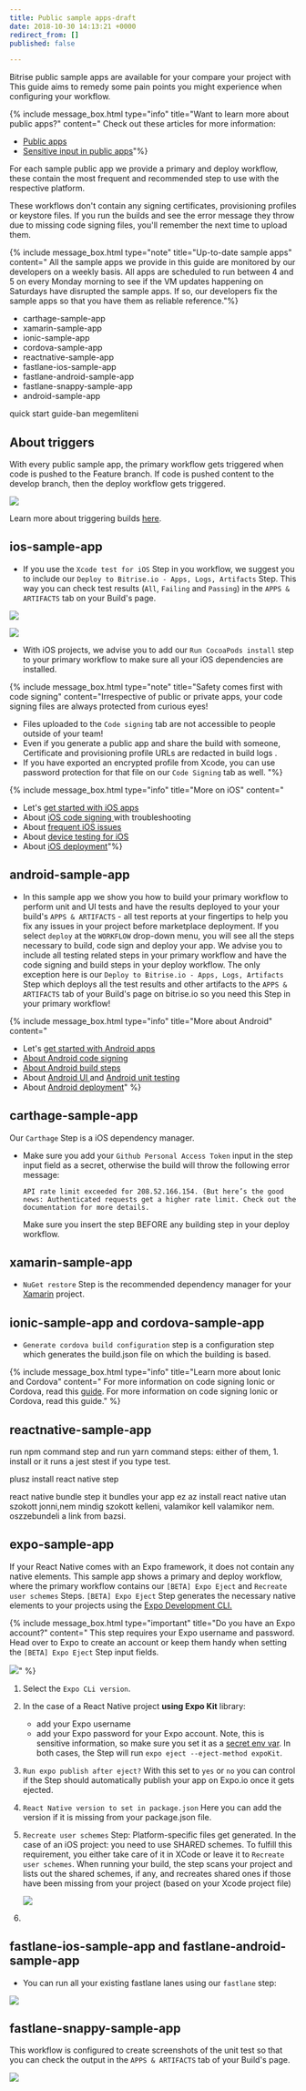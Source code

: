```yaml
---
title: Public sample apps-draft
date: 2018-10-30 14:13:21 +0000
redirect_from: []
published: false

---
```

Bitrise public sample apps are available for your compare your project with This guide aims to remedy some pain points you might experience when configuring your workflow.

{% include message_box.html type="info" title="Want to learn more about public apps?" content=" Check out these articles for more information:

* [Public apps](/getting-started/adding-a-new-app/public-apps/)
* [Sensitive input in public apps](/builds/sensitive-input-field/)"%}

For each sample public app we provide a primary and deploy workflow, these contain the most frequent and recommended step to use with the respective platform.

These workflows don't contain any signing certificates, provisioning profiles or keystore files. If you run the builds and see the error message they throw due to missing code signing files, you'll remember the next time to upload them.

{% include message_box.html type="note" title="Up-to-date sample apps" content=" All the sample apps we provide in this guide are monitored by our developers on a weekly basis. All apps are scheduled to run between 4 and 5 on every Monday morning to see if the VM updates happening on Saturdays have disrupted the sample apps. If so, our developers fix the sample apps so that you have them as reliable reference."%}

* carthage-sample-app
* xamarin-sample-app
* ionic-sample-app
* cordova-sample-app
* reactnative-sample-app
* fastlane-ios-sample-app
* fastlane-android-sample-app
* fastlane-snappy-sample-app
* android-sample-app

quick start guide-ban megemliteni

## About triggers

With every public sample app, the primary workflow gets triggered when code is pushed to the Feature branch. If code is pushed content to the develop branch, then the deploy workflow gets triggered.

![](/img/triggers-sample-app.png)

Learn more about triggering builds [here](/builds/triggering-builds/triggering-builds/).

## ios-sample-app

* If you use the `Xcode test for iOS` Step in you workflow, we suggest you to include our `Deploy to Bitrise.io - Apps, Logs, Artifacts` Step. This way you can check test results (`All`, `Failing` and `Passing`) in the `APPS & ARTIFACTS` tab on your Build's page.

![](/img/sample-app-ios.png)

![](/img/xcode-test-results.png)

* With iOS projects, we advise you to add our `Run CocoaPods install` step to your primary workflow to make sure all your iOS dependencies are installed.

{% include message_box.html type="note" title="Safety comes first with code signing" content="Irrespective of public or private apps, your code signing files are always protected from curious eyes! 

* Files uploaded to the `Code signing` tab are not accessible to people outside of your team! 
* Even if you generate a public app and share the build with someone, Certificate and provisioning profile URLs are redacted in build logs .
* If you have exported an encrypted profile from Xcode, you can use password protection for that file on our `Code Signing` tab as well.  "%}

{% include message_box.html type="info" title="More on iOS" content="

* Let's [get started with iOS apps](/getting-started/getting-started-with-ios-apps/)
* About [iOS code signing ](/code-signing/ios-code-signing/code-signing/)with troubleshooting
* About [frequent iOS issues](/troubleshooting/frequent-ios-issues/)
* About [device testing for iOS](/testing/device-testing-for-ios/)
* About [iOS deployment](/deploy/ios-deploy/introduction-to-deploying-ios-apps/)"%}

## android-sample-app

* In this sample app we show you how to build your primary workflow to perform unit and UI tests and have the results deployed to your your build's `APPS & ARTIFACTS` - all test reports at your fingertips to help you fix any issues in your project before marketplace deployment. If you select `deploy` at the `WORKFLOW` drop-down menu, you will see all the steps necessary to build, code sign and deploy your app. We advise you to include all testing related steps in your primary workflow and have the code signing and build steps in your deploy workflow. The only exception here is our `Deploy to Bitrise.io - Apps, Logs, Artifacts` Step which deploys all the test results and other artifacts to the `APPS & ARTIFACTS` tab of your Build's page on bitrise.io so you need this Step in your primary workflow!

{% include message_box.html type="info" title="More about Android" content="

* Let's [get started with Android apps](/getting-started/getting-started-with-android-apps/)
* [About Android code signing](/code-signing/android-code-signing/android-code-signing-procedures/)
* [About Android build steps](/tips-and-tricks/android-tips-and-tricks/)
* About [Android UI ](/testing/device-testing-for-android/)and [Android unit testing](/testing/android-run-a-unit-test/)
* About [Android deployment](/deploy/android-deploy/deploying-android-apps/)" %}

## carthage-sample-app

Our `Carthage` Step is a iOS dependency manager.

* Make sure you add your `Github Personal Access Token` input in the step input field as a secret, otherwise the build will throw the following error message:

      API rate limit exceeded for 208.52.166.154. (But here’s the good news: Authenticated requests get a higher rate limit. Check out the documentation for more details.

  Make sure you insert the step BEFORE any building step in your deploy workflow.

## xamarin-sample-app

* `NuGet restore` Step is the recommended dependency manager for your [Xamarin](/getting-started/getting-started-with-xamarin-apps/) project.

## ionic-sample-app and cordova-sample-app

* `Generate cordova build configuration` step is a configuration step which generates the build.json file on which the building is based.

{% include message_box.html type="info" title="Learn more about Ionic and Cordova" content=" For more information on code signing Ionic or Cordova, read this [guide](/code-signing/ios-code-signing/ionic-cordova-code-signing/). For more information on code signing Ionic or Cordova, read this guide." %}

## reactnative-sample-app

run npm command step and run yarn command steps:  either of them, 1. install or it runs a jest stest if you type test.

plusz install react native step

react native bundle step it bundles your app ez az install react native utan szokott jonni,nem mindig szokott kelleni, valamikor kell valamikor nem. oszzebundeli a link from bazsi.

## expo-sample-app

If your React Native comes with an Expo framework, it does not contain any native elements. This sample app shows a primary and deploy workflow, where the primary workflow contains our `[BETA] Expo Eject` and `Recreate user schemes` Steps. `[BETA] Expo Eject` Step generates the necessary native elements to your projects using the [Expo Development CLI.](https://docs.expo.io/versions/latest/introduction/installation#local-development-tool-expo-cli)

{% include message_box.html type="important" title="Do you have an Expo account?" content=" This step requires your Expo username and password. Head over to Expo to create an account or keep them handy when setting the `[BETA] Expo Eject` Step input fields.

![](/img/expo-eject.png)" %}

1. Select the `Expo CLi version`.
2. In the case of a React Native project **using Expo Kit** library:
   * add your Expo username
   * add your Expo password for your Expo account. Note, this is sensitive information, so make sure you set it as a [secret env var](/builds/env-vars-secret-env-vars/#about-secrets/).
     In both cases, the Step will run `expo eject --eject-method expoKit`.
3. `Run expo publish after eject?` With this set to `yes` or `no` you can control if the Step should automatically publish your app on Expo.io once it gets ejected.
4. `React Native version to set in package.json` Here you can add the version if it is missing from your package.json file.
5. `Recreate user schemes` Step: Platform-specific files get generated. In the case of an iOS project: you need to use SHARED schemes. To fulfill this requirement, you either take care of it in XCode or leave it to `Recreate user schemes`. When running your build, the step scans your project and lists out the shared schemes, if any, and recreates shared ones if those have been missing from your project (based on your Xcode project file)

   ![](/img/recreate=schemes.png)
6. 

## fastlane-ios-sample-app and fastlane-android-sample-app

* You can run all your existing fastlane lanes using our `fastlane` step:

![](/img/fastlane-lane.png)

## fastlane-snappy-sample-app

This workflow is configured to create screenshots of the unit test so that you can check the output in the `APPS & ARTIFACTS` tab of your Build's page.

![](/img/screenshot-snappy.png)